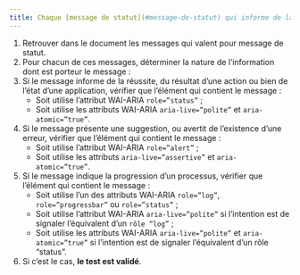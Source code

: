```yaml
---
title: Chaque [message de statut](#message-de-statut) qui informe de la réussite, du résultat d’une action ou bien de l’état d’une application utilise-t-il l’attribut WAI-ARIA `role="status"` ?
---
```


1. Retrouver dans le document les messages qui valent pour message de statut.
2. Pour chacun de ces messages, déterminer la nature de l’information dont est porteur le message :
3. Si le message informe de la réussite, du résultat d’une action ou bien de l’état d’une application, vérifier que l’élément qui contient le message :
   - Soit utilise l’attribut WAI-ARIA `role=”status”` ;
   - Soit utilise les attributs WAI-ARIA `aria-live=”polite”` et `aria-atomic=”true”`.
4. Si le message présente une suggestion, ou avertit de l’existence d’une erreur, vérifier que l’élément qui contient le message :
   - Soit utilise l’attribut WAI-ARIA `role=”alert”` ;
   - Soit utilise les attributs `aria-live=”assertive”` et `aria-atomic=”true”`.
5. Si le message indique la progression d’un processus, vérifier que l’élément qui contient le message :
   - Soit utilise l’un des attributs WAI-ARIA `role=”log”`, `role=”progressbar”` ou `role=”status”` ;
   - Soit utilise l’attribut WAI-ARIA `aria-live=”polite”` si l’intention est de signaler l’équivalent d’un `rôle “log”` ;
   - Soit utilise les attributs WAI-ARIA `aria-live=”polite”` et `aria-atomic=”true”` si l’intention est de signaler l’équivalent d’un rôle “status”.
6. Si c’est le cas, **le test est validé**.
